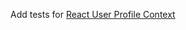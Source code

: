 Add tests for [React User Profile Context](https://github.com/sikaeducation/react-user-profile-context)
